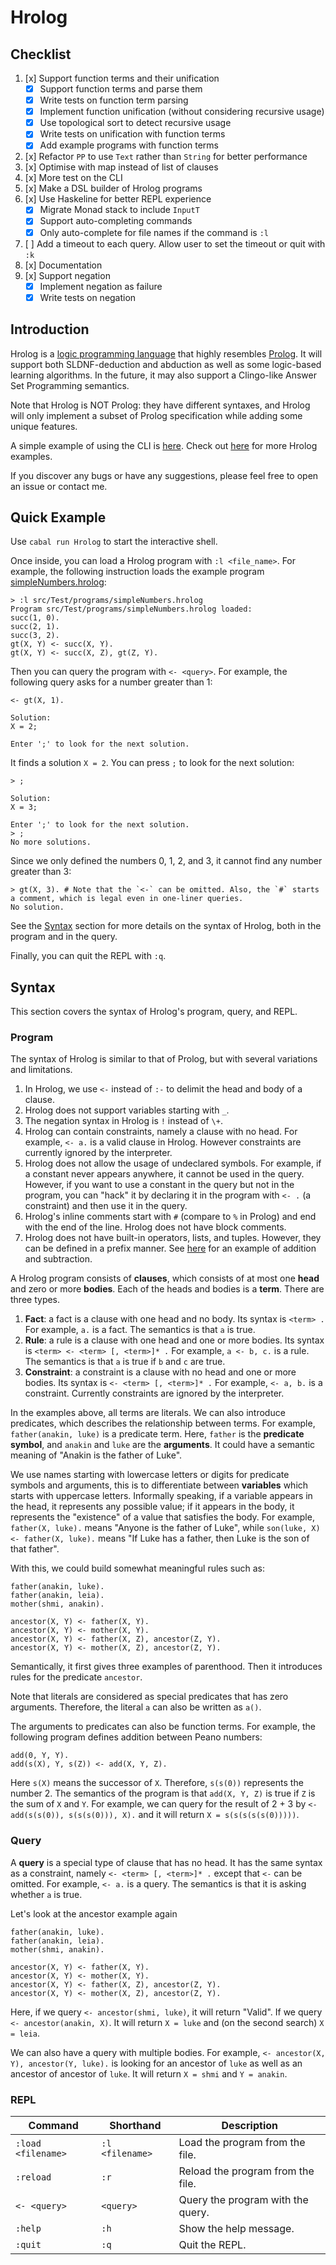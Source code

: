 # Hrolog

## Checklist
1. [x] Support function terms and their unification
   - [x] Support function terms and parse them
   - [x] Write tests on function term parsing
   - [x] Implement function unification (without considering recursive usage)
   - [x] Use topological sort to detect recursive usage
   - [x] Write tests on unification with function terms
   - [x] Add example programs with function terms
2. [x] Refactor `PP` to use `Text` rather than `String` for better performance
3. [x] Optimise with map instead of list of clauses
5. [x] More test on the CLI
6. [x] Make a DSL builder of Hrolog programs
7. [x] Use Haskeline for better REPL experience
   - [x] Migrate Monad stack to include `InputT`
   - [x] Support auto-completing commands
   - [x] Only auto-complete for file names if the command is `:l`
8. [ ] Add a timeout to each query. Allow user to set the timeout or quit with `:k`
9.  [x] Documentation
10. [x] Support negation
    - [x] Implement negation as failure
    - [x] Write tests on negation

## Introduction
Hrolog is a [logic programming language](https://en.wikipedia.org/wiki/Logic_programming) that highly resembles [Prolog](https://en.wikipedia.org/wiki/Prolog). It will support both SLDNF-deduction and abduction as well as some logic-based learning algorithms. In the future, it may also support a Clingo-like Answer Set Programming semantics.

Note that Hrolog is NOT Prolog: they have different syntaxes, and Hrolog will only implement a subset of Prolog specification while adding some unique features.

A simple example of using the CLI is [here](#quick-example). Check out [here](/src/Test/programs/) for more Hrolog examples.

If you discover any bugs or have any suggestions, please feel free to open an issue or contact me.

## Quick Example
Use `cabal run Hrolog` to start the interactive shell.

Once inside, you can load a Hrolog program with `:l <file_name>`. For example, the following instruction loads the example program [simpleNumbers.hrolog](/src/Test/programs/simpleNumbers.hrolog):
```
> :l src/Test/programs/simpleNumbers.hrolog
Program src/Test/programs/simpleNumbers.hrolog loaded:
succ(1, 0).
succ(2, 1).
succ(3, 2).
gt(X, Y) <- succ(X, Y).
gt(X, Y) <- succ(X, Z), gt(Z, Y).

```
Then you can query the program with `<- <query>`. For example, the following query asks for a number greater than 1:
```
<- gt(X, 1).

Solution:
X = 2;

Enter ';' to look for the next solution.
```

It finds a solution `X = 2`. You can press `;` to look for the next solution:
```
> ;

Solution:
X = 3;

Enter ';' to look for the next solution.
> ;
No more solutions.
```

Since we only defined the numbers 0, 1, 2, and 3, it cannot find any number greater than 3:
```
> gt(X, 3). # Note that the `<-` can be omitted. Also, the `#` starts a comment, which is legal even in one-liner queries.
No solution.
```

See the [Syntax](#syntax) section for more details on the syntax of Hrolog, both in the program and in the query.

Finally, you can quit the REPL with `:q`.

## Syntax
This section covers the syntax of Hrolog's program, query, and REPL.

### Program

The syntax of Hrolog is similar to that of Prolog, but with several variations and limitations.
1. In Hrolog, we use `<-` instead of `:-` to delimit the head and body of a clause.
2. Hrolog does not support variables starting with `_`.
3. The negation syntax in Hrolog is `!` instead of `\+`.
4. Hrolog can contain constraints, namely a clause with no head. For example, `<- a.` is a valid clause in Hrolog. However constraints are currently ignored by the interpreter.
5. Hrolog does not allow the usage of undeclared symbols. For example, if a constant never appears anywhere, it cannot be used in the query. However, if you want to use a constant in the query but not in the program, you can "hack" it by declaring it in the program with `<- .` (a constraint) and then use it in the query.
6. Hrolog's inline comments start with `#` (compare to `%` in Prolog) and end with the end of the line. Hrolog does not have block comments.
7. Hrolog does not have built-in operators, lists, and tuples. However, they can be defined in a prefix manner. See [here](/src/Test/programs/peanoNumbers.hrolog) for an example of addition and subtraction.

A Hrolog program consists of **clauses**, which consists of at most one **head** and zero or more **bodies**. Each of the heads and bodies is a **term**. There are three types.
1. **Fact**: a fact is a clause with one head and no body. Its syntax is `<term> .` For example, `a.` is a fact. The semantics is that `a` is true.
2. **Rule**: a rule is a clause with one head and one or more bodies. Its syntax is `<term> <- <term> [, <term>]* .` For example, `a <- b, c.` is a rule. The semantics is that `a` is true if `b` and `c` are true.
3. **Constraint**: a constraint is a clause with no head and one or more bodies. Its syntax is `<- <term> [, <term>]* .` For example, `<- a, b.` is a constraint. Currently constraints are ignored by the interpreter.

In the examples above, all terms are literals. We can also introduce predicates, which describes the relationship between terms. For example, `father(anakin, luke)` is a predicate term. Here, `father` is the **predicate symbol**, and `anakin` and `luke` are the **arguments**. It could have a semantic meaning of "Anakin is the father of Luke".

We use names starting with lowercase letters or digits for predicate symbols and arguments, this is to differentiate between **variables** which starts with uppercase letters. Informally speaking, if a variable appears in the head, it represents any possible value; if it appears in the body, it represents the "existence" of a value that satisfies the body.
For example, `father(X, luke).` means "Anyone is the father of Luke", while `son(luke, X) <- father(X, luke).` means "If Luke has a father, then Luke is the son of that father".

With this, we could build somewhat meaningful rules such as:
```
father(anakin, luke).
father(anakin, leia).
mother(shmi, anakin).

ancestor(X, Y) <- father(X, Y).
ancestor(X, Y) <- mother(X, Y).
ancestor(X, Y) <- father(X, Z), ancestor(Z, Y).
ancestor(X, Y) <- mother(X, Z), ancestor(Z, Y).
```

Semantically, it first gives three examples of parenthood. Then it introduces rules for the predicate `ancestor`.

Note that literals are considered as special predicates that has zero arguments. Therefore, the literal `a` can also be written as `a()`.

The arguments to predicates can also be function terms. For example, the following program defines addition between Peano numbers:
```
add(0, Y, Y).
add(s(X), Y, s(Z)) <- add(X, Y, Z).
```

Here `s(X)` means the successor of `X`. Therefore, `s(s(0))` represents the number 2. The semantics of the program is that `add(X, Y, Z)` is true if `Z` is the sum of `X` and `Y`. For example, we can query for the result of 2 + 3 by `<- add(s(s(0)), s(s(s(0))), X).` and it will return `X = s(s(s(s(s(0)))))`.

### Query
A **query** is a special type of clause that has no head. It has the same syntax as a constraint, namely `<- <term> [, <term>]* .` except that `<-` can be omitted. For example, `<- a.` is a query. The semantics is that it is asking whether `a` is true.

Let's look at the ancestor example again
```
father(anakin, luke).
father(anakin, leia).
mother(shmi, anakin).

ancestor(X, Y) <- father(X, Y).
ancestor(X, Y) <- mother(X, Y).
ancestor(X, Y) <- father(X, Z), ancestor(Z, Y).
ancestor(X, Y) <- mother(X, Z), ancestor(Z, Y).
```

Here, if we query `<- ancestor(shmi, luke)`, it will return "Valid". If we query `<- ancestor(anakin, X)`. It will return `X = luke` and (on the second search) `X = leia`.

We can also have a query with multiple bodies. For example, `<- ancestor(X, Y), ancestor(Y, luke).` is looking for an ancestor of `luke` as well as an ancestor of ancestor of `luke`. It will return `X = shmi` and `Y = anakin`.

### REPL
Command            | Shorthand        | Description
------------------ | ---------------- | ---------------------------------
`:load <filename>` | `:l  <filename>` | Load the program from the file.
`:reload`          | `:r`             | Reload the program from the file.
`<- <query>`       | `<query>`        | Query the program with the query.
`:help`            | `:h`             | Show the help message.
`:quit`            | `:q`             | Quit the REPL.
